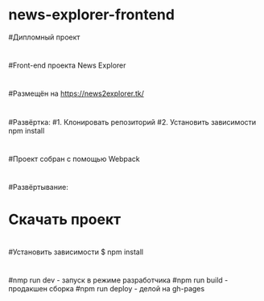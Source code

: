 # news-explorer-frontend

#Дипломный проект
#
#Front-end проекта News Explorer
#
#Размещён на https://news2explorer.tk/
#
#Развёртка:
#1. Клонировать репозиторий
#2. Установить зависимости npm install
#
#Проект собран с помощью Webpack
#
#Развёртывание:
# Скачать проект
#
#Установить зависимости $ npm install
#
#nmp run dev - запуск в режиме разработчика
#npm run build - продакшен сборка
#npm run deploy - делой на gh-pages
